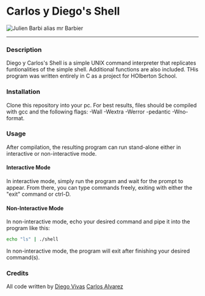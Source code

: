 # Carlos y Diego's Shell

![Julien Barbi alias mr Barbier](https://s3.amazonaws.com/intranet-projects-files/holbertonschool-low_level_programming/235/shell.jpeg)

---
### Description
Diego y Carlos's Shell is a simple UNIX command interpreter that replicates funtionalities of the simple shell. Additional functions are also included. THis program was written entirely in C as a project for HOlberton School.

### Installation
Clone this repository into your pc. For best results, files should be compiled with gcc and the following flags: -Wall -Wextra -Werror -pedantic -Wno-format.

### Usage
After compilation, the resulting program can run stand-alone either in interactive or non-interactive mode.

#### Interactive Mode
In interactive mode, simply run the program and wait for the prompt to appear. From there, you can type commands freely, exiting with either the "exit" command or ctrl-D.

#### Non-Interactive Mode
In non-interactive mode, echo your desired command and pipe it into the program like this:
```sh
echo "ls" | ./shell
```
In non-interactive mode, the program will exit after finishing your desired command(s).

### Credits
All code written by
[Diego Vivas](https://github.com/diegovivas)
[Carlos Alvarez](https://github.com/charlyhackr/)